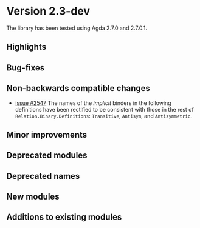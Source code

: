 Version 2.3-dev
===============

The library has been tested using Agda 2.7.0 and 2.7.0.1.

Highlights
----------

Bug-fixes
---------

Non-backwards compatible changes
--------------------------------

* [issue #2547](https://github.com/agda/agda-stdlib/issues/2547) The names of the *implicit* binders in the following definitions have been rectified to be consistent with those in the rest of `Relation.Binary.Definitions`: `Transitive`, `Antisym`, and `Antisymmetric`.

Minor improvements
------------------

Deprecated modules
------------------

Deprecated names
----------------

New modules
-----------

Additions to existing modules
-----------------------------
